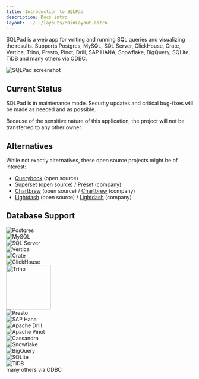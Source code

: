 ```yaml
---
title: Introduction to SQLPad
description: Docs intro
layout: ../../layouts/MainLayout.astro
---
```



SQLPad is a web app for writing and running SQL queries and visualizing the results. Supports Postgres, MySQL, SQL Server, ClickHouse, Crate, Vertica, Trino, Presto, Pinot, Drill, SAP HANA, Snowflake, BigQuery, SQLite, TiDB and many others via ODBC.

<img class="screenshot" src="/images/screenshot.png" alt="SQLPad screenshot" >


## Current Status

SQLPad is in maintenance mode. Security updates and critical bug-fixes will be made as needed and as possible.

Because of the sensitive nature of this application, the project will not be transferred to any other owner.


## Alternatives

While not exactly alternatives, these open source projects might be of interest:

* [Querybook](https://www.querybook.org/) (open source)
* [Superset](https://github.com/apache/superset) (open source) / [Preset](https://preset.io/) (company)
* [Chartbrew](https://github.com/chartbrew/chartbrew) (open source) / [Chartbrew](https://chartbrew.com/) (company)
* [Lightdash](https://github.com/lightdash/lightdash) (open source) / [Lightdash](https://www.lightdash.com/) (company)


## Database Support

<div class="db-images">
  <div class="db-container">
    <img src="/images/logo-postgresql.png" data-origin="/images/logo-postgresql.png" alt="Postgres" >
  </div>
  <div class="db-container">
    <img src="/images/logo-mysql.png" data-origin="/images/logo-mysql.png" alt="MySQL">
  </div>
  <div class="db-container">
    <img src="/images/logo-sql-server.png" data-origin="/images/logo-sql-server.png" alt="SQL Server">
  </div>
  <div class="db-container">
    <img src="/images/logo-vertica.jpg" data-origin="/images/logo-vertica.png" alt="Vertica" >
  </div>
  <div class="db-container">
    <img src="/images/logo-crate.png" data-origin="/images/logo-crate.png" alt="Crate" >
  </div>
  <div class="db-container">
    <img src="/images/logo-clickhouse.png" data-origin="/images/logo-clickhouse.png" alt="ClickHouse" >
  </div>
  <div class="db-container db-container-bg">
    <img src="/images/logo-trino.svg" data-origin="/images/logo-trino.svg" alt="Trino" style="height: 120px;" >
  </div>
  <div class="db-container db-container-bg">
    <img src="/images/logo-presto.png" data-origin="/images/logo-presto.png" alt="Presto" >
  </div>
  <div class="db-container">
    <img src="/images/logo-sap-hana.jpg" data-origin="/images/logo-sap-hana.jpg" alt="SAP Hana" >
  </div>
  <div class="db-container db-container-bg">
    <img src="/images/logo-apachedrill.png" data-origin="/images/logo-apachedrill.png" alt="Apache Drill" >
  </div>
  <div class="db-container">
    <img src="/images/logo-pinot.png" data-origin="/images/logo-pinot.png" alt="Apache Pinot" >
  </div>
  <div class="db-container db-container-bg">
    <img src="/images/logo-cassandra.png" data-origin="/images/logo-cassandra.png" alt="Cassandra" >
  </div>
  <div class="db-container">
    <img src="/images/logo-snowflake.png" data-origin="/images/logo-snowflake.png" alt="Snowflake" >
  </div>
  <div class="db-container">
    <img src="/images/logo-bigquery.png" data-origin="/images/logo-bigquery.png" alt="BigQuery" >
  </div>
  <div class="db-container">
    <img src="/images/logo-sqlite.png" data-origin="/images/logo-sqlite.png" alt="SQLite" >
  </div>
  <div class="db-container">
    <img src="/images/logo-tidb.png" data-origin="/images/logo-tidb.png" alt="TiDB" >
  </div>
  <div class="db-container">many others via ODBC</div>
</div>


